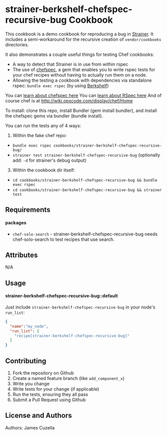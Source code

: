 strainer-berkshelf-chefspec-recursive-bug Cookbook
==================================================
This cookbook is a demo cookbook for reproducing a bug in [Strainer](https://github.com/customink/strainer).  It includes a semi-workaround for the recursive creation of `vendor/cookbooks` directories.

It also demonstrates a couple useful things for testing Chef cookbooks:

 - A way to detect that Strainer is in use from within rspec
 - The use of [chefspec](https://github.com/acrmp/chefspec), a gem that enables you to write rspec tests for your chef recipes without having to actually run them on a node.
 - Allowing the testing a cookbook with dependencies via standalone rspec: `bundle exec rspec` (by using [Berkshelf](http://berkshelf.com/))

You can [learn about chefspec here](https://www.relishapp.com/acrmp/chefspec/docs) You can [learn about RSpec here](https://www.relishapp.com/rspec) And of course chef is at http://wiki.opscode.com/display/chef/Home

To install: clone this repo, install Bundler (gem install bundler), and install the chefspec gems via bundler (bundle install).

You can run the tests any of 4 ways:

 1. Within the fake chef repo:
   - `bundle exec rspec cookbooks/strainer-berkshelf-chefspec-recursive-bug/`
   - `strainer test strainer-berkshelf-chefspec-recursive-bug` (optionally add: `-d` for strainer's debug output)
 3. Within the cookbook dir itself:
   - `cd cookbooks/strainer-berkshelf-chefspec-recursive-bug && bundle exec rspec`
   - `cd cookbooks/strainer-berkshelf-chefspec-recursive-bug && strainer test`

Requirements
------------

#### packages
- `chef-solo-search` - strainer-berkshelf-chefspec-recursive-bug needs chef-solo-search to test recipes that use search.

Attributes
----------
N/A

Usage
-----
#### strainer-berkshelf-chefspec-recursive-bug::default

Just include `strainer-berkshelf-chefspec-recursive-bug` in your node's `run_list`:

```json
{
  "name":"my_node",
  "run_list": [
    "recipe[strainer-berkshelf-chefspec-recursive-bug]"
  ]
}
```

Contributing
------------

1. Fork the repository on Github
2. Create a named feature branch (like `add_component_x`)
3. Write you change
4. Write tests for your change (if applicable)
5. Run the tests, ensuring they all pass
6. Submit a Pull Request using Github

License and Authors
-------------------
Authors: James Cuzella
